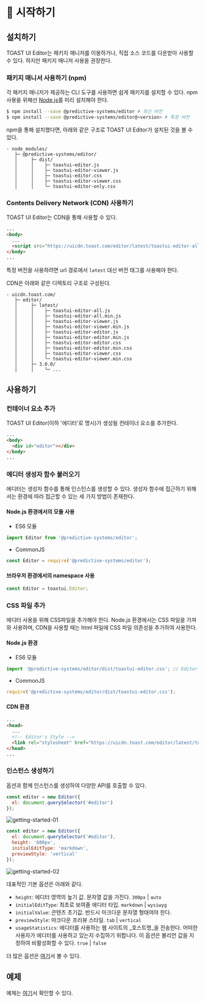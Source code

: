 # 🚀 시작하기

## 설치하기

TOAST UI Editor는 패키지 매니저를 이용하거나, 직접 소스 코드를 다운받아 사용할 수 있다. 하지만 패키지 매니저 사용을 권장한다.

### 패키지 매니서 사용하기 (npm)

각 패키지 매니저가 제공하는 CLI 도구를 사용하면 쉽게 패키지를 설치할 수 있다. npm 사용을 위해선 [Node.js](https://nodejs.org/ko/)를 미리 설치해야 한다.

```sh
$ npm install --save @predictive-systems/editor # 최신 버전
$ npm install --save @predictive-systems/editor@<version> # 특정 버전
```

npm을 통해 설치했다면, 아래와 같은 구조로 TOAST UI Editor가 설치된 것을 볼 수 있다.

```
- node_modules/
   ├─ @predictive-systems/editor/
   │     ├─ dist/
   │     │    ├─ toastui-editor.js
   │     │    ├─ toastui-editor-viewer.js
   │     │    ├─ toastui-editor.css
   │     │    ├─ toastui-editor-viewer.css
   │     │    └─ toastui-editor-only.css
```

### Contents Delivery Network (CDN) 사용하기

TOAST UI Editor는 CDN을 통해 사용할 수 있다.

```html
...
<body>
  ...
  <script src="https://uicdn.toast.com/editor/latest/toastui-editor-all.min.js"></script>
</body>
...
```

특정 버전을 사용하려면 url 경로에서 `latest` 대신 버전 태그를 사용해야 한다.

CDN은 아래와 같은 디렉토리 구조로 구성된다.

```
- uicdn.toast.com/
   ├─ editor/
   │     ├─ latest/
   │     │    ├─ toastui-editor-all.js
   │     │    ├─ toastui-editor-all.min.js
   │     │    ├─ toastui-editor-viewer.js
   │     │    ├─ toastui-editor-viewer.min.js
   │     │    ├─ toastui-editor-editor.js
   │     │    ├─ toastui-editor-editor.min.js
   │     │    ├─ toastui-editor-editor.css
   │     │    ├─ toastui-editor-editor.min.css
   │     │    ├─ toastui-editor-viewer.css
   │     │    └─ toastui-editor-viewer.min.css
   │     ├─ 3.0.0/
   │     │    └─ ...
```

## 사용하기

### 컨테이너 요소 추가

TOAST UI Editor(이하 '에디터'로 명시)가 생성될 컨테이너 요소를 추가한다.

```html
...
<body>
  <div id="editor"></div>
</body>
...
```

### 에디터 생성자 함수 불러오기

에디터는 생성자 함수를 통해 인스턴스를 생성할 수 있다. 생성자 함수에 접근하기 위해서는 환경에 따라 접근할 수 있는 세 가지 방법이 존재한다.

#### Node.js 환경에서의 모듈 사용

- ES6 모듈

```javascript
import Editor from '@predictive-systems/editor';
```

- CommonJS

```javascript
const Editor = require('@predictive-systems/editor');
```

#### 브라우저 환경에서의 namespace 사용

```javascript
const Editor = toastui.Editor;
```

### CSS 파일 추가

에디터 사용을 위해 CSS파일을 추가해야 한다. Node.js 환경에서는 CSS 파일을 가져와 사용하며, CDN을 사용할 때는 html 파일에 CSS 파일 의존성을 추가하여 사용한다.

#### Node.js 환경

- ES6 모듈

```javascript
import '@predictive-systems/editor/dist/toastui-editor.css'; // Editor 스타일
```

- CommonJS

```javascript
require('@predictive-systems/editor/dist/toastui-editor.css');
```

#### CDN 환경

```html
...
<head>
  ...
  <!-- Editor's Style -->
  <link rel="stylesheet" href="https://uicdn.toast.com/editor/latest/toastui-editor.min.css" />
</head>
...
```

### 인스턴스 생성하기

옵션과 함께 인스턴스를 생성하여 다양한 API를 호출할 수 있다.

```js
const editor = new Editor({
  el: document.querySelector('#editor')
});
```

![getting-started-01](https://user-images.githubusercontent.com/37766175/121855586-7d576000-cd2e-11eb-9196-0c20270d1221.png)

```js
const editor = new Editor({
  el: document.querySelector('#editor'),
  height: '600px',
  initialEditType: 'markdown',
  previewStyle: 'vertical'
});
```

![getting-started-02](https://user-images.githubusercontent.com/37766175/121464762-71e2fc80-c9ef-11eb-9a0a-7b06e08d3ccb.png)

대표적인 기본 옵션은 아래와 같다.

- `height`: 에디터 영역의 높기 값. 문자열 값을 가진다. `300px` | `auto`
- `initialEditType`: 최초로 보여줄 에디터 타입. `markdown` | `wysiwyg`
- `initialValue`: 콘텐츠 초기값. 반드시 마크다운 문자열 형태여야 한다.
- `previewStyle`: 마크다운 프리뷰 스타일. `tab` | `vertical`
- `usageStatistics`: 에디터를 사용하는 웹 사이트의 _호스트명_을 전송한다. 어떠한 사용자가 에디터를 사용하고 있는지 수집하기 위합니다. 이 옵션은 불리언 값을 지정하여 비활성화할 수 있다. `true` | `false`

더 많은 옵션은 [여기](https://nhn.github.io/tui.editor/latest/ToastUIEditor)서 볼 수 있다.

## 예제

예제는 [여기](https://nhn.github.io/tui.editor/latest/tutorial-example01-editor-basic)서 확인할 수 있다.
